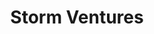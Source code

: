 ---
title: Storm Ventures
image: "/assets/img/resources/storm.jpg"
description: Early-stage venture capital firm. Managing Partner originally from Argentina
categories:
  - Venture Capital
link: https://socialatomventures.com/
---